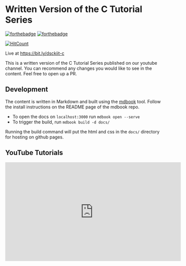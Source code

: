 # Written Version of the C Tutorial Series

[![forthebadge](https://forthebadge.com/images/badges/built-with-love.svg)](https://forthebadge.com) 
[![forthebadge](https://forthebadge.com/images/badges/made-with-c.svg)](https://forthebadge.com)

[![HitCount](http://hits.dwyl.com/DSC-KIIT/C-tutorials.svg)](http://hits.dwyl.com/DSC-KIIT/C-tutorials)

Live at https://bit.ly/dsckiit-c

This is a written version of the C Tutorial Series published on our youtube channel. You can recommend any changes you would like to see in the content. Feel free to open up a PR.

## Development

The content is written in Markdown and built using the [mdbook](https://github.com/rust-lang/mdBook) tool. Follow the install instructions on the README page of the mdbook repo. 

* To open the docs on `localhost:3000` run `mdbook open --serve`
* To trigger the build, run `mdbook build -d docs/`

Running the build command will put the html and css in the `docs/` directory for hosting on github pages.

## YouTube Tutorials

<iframe width="560" height="315" src="https://www.youtube.com/embed/videoseries?list=PLT-AS3Wcy-pkPo1ECXgh1QZCor7CwqQDw" frameborder="0" allow="accelerometer; autoplay; encrypted-media; gyroscope; picture-in-picture" allowfullscreen></iframe>
